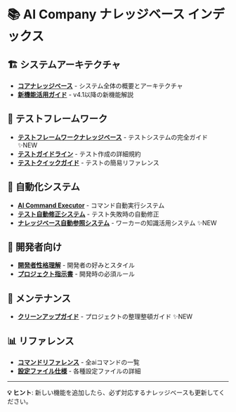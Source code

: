# 📚 AI Company ナレッジベース インデックス

## 🏗️ システムアーキテクチャ
- **[コアナレッジベース](AI_COMPANY_CORE_KNOWLEDGE.md)** - システム全体の概要とアーキテクチャ
- **[新機能活用ガイド](AI_COMPANY_NEW_FEATURES.md)** - v4.1以降の新機能解説

## 🧪 テストフレームワーク
- **[テストフレームワークナレッジベース](TEST_FRAMEWORK_KNOWLEDGE.md)** - テストシステムの完全ガイド ✨NEW
- **[テストガイドライン](TEST_GUIDELINES.md)** - テスト作成の詳細規約
- **[テストクイックガイド](TEST_QUICK_GUIDE.md)** - テストの簡易リファレンス

## 🤖 自動化システム
- **[AI Command Executor](AI_COMMAND_EXECUTOR_KNOWLEDGE.md)** - コマンド自動実行システム
- **[テスト自動修正システム](TEST_AUTO_FIX_ARCHITECTURE.md)** - テスト失敗時の自動修正
- **[ナレッジベース自動参照システム](KNOWLEDGE_AUTO_REFERENCE_SYSTEM.md)** - ワーカーの知識活用システム ✨NEW

## 👤 開発者向け
- **[開発者性格理解](DEVELOPER_PERSONALITY.md)** - 開発者の好みとスタイル
- **[プロジェクト指示書](PROJECT_INSTRUCTIONS.md)** - 開発時の必須ルール

## 🧹 メンテナンス
- **[クリーンアップガイド](CLEANUP_GUIDE.md)** - プロジェクトの整理整頓ガイド ✨NEW

## 📊 リファレンス
- **[コマンドリファレンス](COMMAND_REFERENCE.md)** - 全aiコマンドの一覧
- **[設定ファイル仕様](CONFIG_SPECIFICATIONS.md)** - 各種設定ファイルの詳細

---

**💡 ヒント**: 新しい機能を追加したら、必ず対応するナレッジベースも更新してください。
